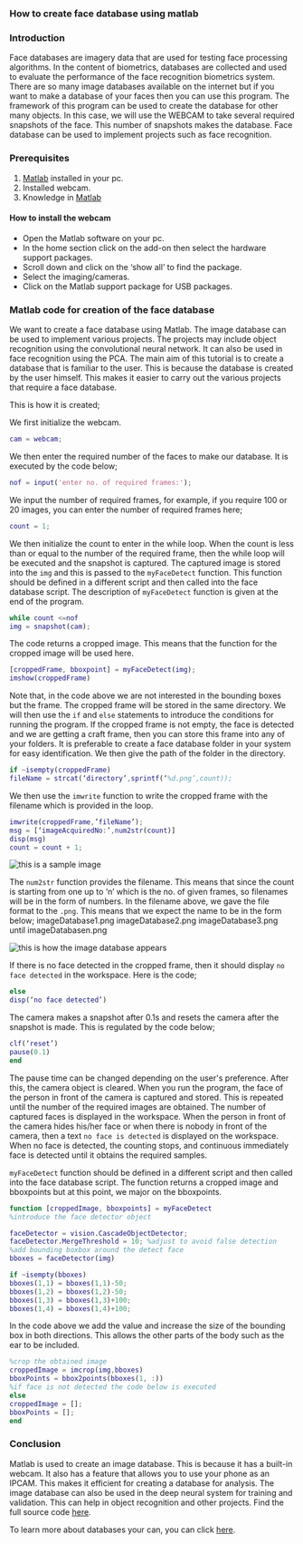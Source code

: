 ### How to create face database using matlab
### Introduction
Face databases are imagery data that are used for testing face processing algorithms. In the content of biometrics, databases are collected and used to evaluate the performance of the face recognition biometrics system.
There are so many image databases available on the internet but if you want to make a database of your faces then you can use this program. The framework of this program can be used to create the database for other many objects.
In this case, we will use the WEBCAM to take several required snapshots of the face. This number of snapshots makes the database. Face database can be used to implement projects such as face recognition.

### Prerequisites
1. [Matlab](https://www.mathworks.com/downloads/) installed in your pc.
2. Installed webcam.
3. Knowledge in [Matlab](https://www.section.io/engineering-education/getting-started-with-matlab/)

#### How to install the webcam
- Open the Matlab software on your pc.
- In the home section click on the add-on then select the hardware support packages.
- Scroll down and click on the ‘show all’ to find the package.
- Select the imaging/cameras.
- Click on the Matlab support package for USB packages.

### Matlab code for creation of the face database
We want to create a face database using Matlab. The image database can be used to implement various projects. The projects may include object recognition using the convolutional neural network. It can also be used in face recognition using the PCA. The main aim of this tutorial is to create a database that is familiar to the user. This is because the database is created by the user himself. This makes it easier to carry out the various projects that require a face database.

This is how it is created;

We first initialize the webcam.

```Matlab
cam = webcam;
```
We then enter the required number of the faces to make our database. It is executed by the code below;

```Matlab
nof = input('enter no. of required frames:');
```
We input the number of required frames, for example, if you require 100 or 20 images, you can enter the number of required frames here;

```Matlab
count = 1;
```
We then initialize the count to enter in the while loop. When the count is less than or equal to the number of the required frame, then the while loop will be executed and the snapshot is captured. The captured image is stored into the `img` and this is passed to the `myFaceDetect` function.
This function should be defined in a different script and then called into the face database script. The description of `myFaceDetect` function is given at the end of the program.

```Matlab
while count <=nof
img = snapshot(cam);
```
The code returns a cropped image. This means that the function for the cropped image will be used here.

```Matlab 
[croppedFrame, bboxpoint] = myFaceDetect(img);
imshow(croppedFrame)
```
Note that, in the code above we are not interested in the bounding boxes but the frame. The cropped frame will be stored in the same directory.
We will then use the `if` and `else` statements to introduce the conditions for running the program.
If the cropped frame is not empty, the face is detected and we are getting a craft frame, then you can store this frame into any of your folders. It is preferable to create a face database folder in your system for easy identification. We then give the path of the folder in the directory.

```Matlab
if ~isempty(croppedFrame)
fileName = strcat(‘directory’,sprintf(‘%d.png’,count));
```
We then use the `imwrite` function to write the cropped frame with the filename which is provided in the loop.

```Matlab
imwrite(croppedFrame,’fileName’);
msg = [‘imageAcquiredNo:’,num2str(count)]
disp(msg)
count = count + 1;
```

![this is a sample image](/engineering-education/matlab-image-database/image_one.png)

The `num2str` function provides the filename. This means that since the count is starting from one up to ‘n’ which is the no. of given frames, so filenames will be in the form of numbers.
In the filename above, we gave the file format to the `.png`. This means that we expect the name to be in the form below;
imageDatabase1.png
imageDatabase2.png
imageDatabase3.png until
imageDatabasen.png  

![this is how the image database appears](/engineering-education/matlab-image-database/database.png)

If there is no face detected in the cropped frame, then it should display `no face detected` in the workspace. Here is the code;

```Matlab
else
disp(‘no face detected’)
```
The camera makes a snapshot after 0.1s and resets the camera after the snapshot is made. This is regulated by the code below;

```Matlab 
clf(‘reset’)
pause(0.1)
end 
```
The pause time can be changed depending on the user's preference.
After this, the camera object is cleared.
When you run the program, the face of the person in front of the camera is captured and stored. This is repeated until the number of the required images are obtained. The number of captured faces is displayed in the workspace.
When the person in front of the camera hides his/her face or when there is nobody in front of the camera, then a text `no face is detected` is displayed on the workspace. When no face is detected, the counting stops, and continuous immediately face is detected until it obtains the required samples.

`myFaceDetect` function should be defined in a different script and then called into the face database script. 
The function returns a cropped image and bboxpoints but at this point, we major on the bboxpoints.

```Matlab
function [croppedImage, bboxpoints] = myFaceDetect
%introduce the face detector object

faceDetector = vision.CascadeObjectDetector;
faceDetector.MergeThreshold = 10; %adjust to avoid false detection
%add bounding boxbox around the detect face
bboxes = faceDetector(img)

if ~isempty(bboxes)
bboxes(1,1) = bboxes(1,1)-50;
bboxes(1,2) = bboxes(1,2)-50;
bboxes(1,3) = bboxes(1,3)+100;
bboxes(1,4) = bboxes(1,4)+100;
```

In the code above we add the value and increase the size of the bounding box in both directions. This allows the other parts of the body such as the ear to be included. 

```Matlab
%crop the obtained image
croppedImage = imcrop(img,bboxes)
bboxPoints = bbox2points(bboxes(1, :))
%if face is not detected the code below is executed
else
croppedImage = [];
bboxPoints = [];
end
```

### Conclusion
Matlab is used to create an image database. This is because it has a built-in webcam. It also has a feature that allows you to use your phone as an IPCAM. This makes it efficient for creating a database for analysis. The image database can also be used in the deep neural system for training and validation. This can help in object recognition and other projects. Find the full source code [here](https://github.com/atienodorine3/face_database.git).

To learn more about databases your can, you can click [here](https://www.face-rec.org/databases).
